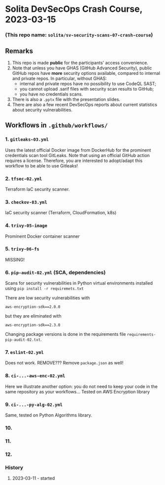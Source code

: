 # Solita DevSecOps Crash Course, 2023-03-15
### (This repo name: `solita/sv-security-scans-07-crash-course`)


## Remarks

1. This repo is made **public** for the participants' access convenience.
2. Note that unless you have GHAS (GitHub Advanced Security), 
   public GitHub repos have **more** security options 
   available, compared to internal and private repos.
   In particular, without GHAS:
   - internal and private repos have no possibility to use CodeQL SAST;
   - you cannot upload .sarif files with security scan results to GitHub;
   - you have no credentials scans.
3. There is also a `.pptx` file with the presentation slides.
4. There are also a few recent DevSecOps reports about 
   current statistics about security vulnerabilities.


## Workflows in `.github/workflows/`

### 1. `gitleaks-03.yml`

Uses the latest official Docker image from DockerHub for the
prominent credentials scan tool GitLeaks. Note that using 
an official GitHub action requires a license. Therefore, you are 
interested to adopt/adapt this workflow to be able to use Gitleaks!


### 2. `tfsec-02.yml`

Terraform IaC security scanner.


### 3. `checkov-03.yml`

IaC security scanner (Terraform, CloudFormation, k8s)


### 4. `trivy-05-image`

Prominent Docker container scanner


### 5. `trivy-06-fs`

MISSING!


### 6. `pip-audit-02.yml` (SCA, dependencies)

Scans for security vulnerabilities in Python virtual environments 
installed using `pip install -r requiremets.txt`

There are low security vulnerabilities with
```
aws-encryption-sdk==2.0.0
```

but they are eliminated with
```
aws-encryption-sdk==2.3.0
```

Changing package versions is done in the requirements file 
`requirements-pip-audit-02.txt`.


### 7. `eslint-02.yml`

Does not work. REMOVE??? Remove `package.json` as well!


### 8. `ci-...-aws-enc-02.yml`

Here we illustrate another option: you do not need to keep your code 
in the same repository as your workflows... 
Tested on AWS Encryption library


### 9. `ci-...-py-alg-02.yml`

Same, tested on Python Algorithms library.


### 10.
### 11.
### 12.


### History

1. 2023-03-11 - started